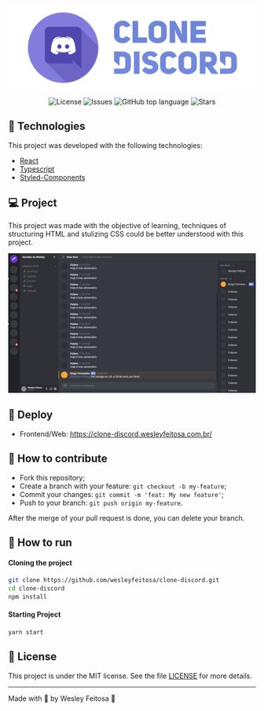 <img alt="Clone Discord" src="assets/Clone-Discord.png" />

<p align="center">

  <a href="LICENSE" style="text-decoration: none">
    <img alt="License" src="https://img.shields.io/github/license/wesleyfeitosa/clone-discord?color=827DDC" />
  </a>

  <a href="https://github.com/wesleyfeitosa/clone-discord/issues" style="text-decoration: none">
    <img alt="Issues" src="https://img.shields.io/github/issues/wesleyfeitosa/clone-discord?color=827DDC" />
  </a>

  <a href="#" style="text-decoration: none">
    <img alt="GitHub top language" src="https://img.shields.io/github/languages/top/wesleyfeitosa/clone-discord?color=827DDC" />
  </a>

  <a href="https://github.com/wesleyfeitosa/clone-discord/stargazers" style="text-decoration: none">
    <img alt="Stars" src="https://img.shields.io/github/stars/wesleyfeitosa/clone-discord?style=social" />
  </a>

</p>

## :rocket: Technologies

This project was developed with the following technologies:

- [React](https://reactjs.org)
- [Typescript](https://www.typescriptlang.org/)
- [Styled-Components](https://styled-components.com/)

## 💻 Project

This project was made with the objective of learning, techniques of structuring HTML and stulizing CSS could be better understood with this project.

<img src="assets/clone-discord-home.png" alt="Home Clone Discord" />

## :hammer: Deploy

- Frontend/Web: https://clone-discord.wesleyfeitosa.com.br/

## 🤔 How to contribute

- Fork this repository;
- Create a branch with your feature: `git checkout -b my-feature`;
- Commit your changes: `git commit -m 'feat: My new feature'`;
- Push to your branch: `git push origin my-feature`.

After the merge of your pull request is done, you can delete your branch.

## 🔖 How to run

#### Cloning the project
```sh
git clone https://github.com/wesleyfeitosa/clone-discord.git
cd clone-discord
npm install
```

#### Starting Project
```sh
yarn start
```

## :memo: License

This project is under the MIT license. See the file [LICENSE](LICENSE) for more details.

---

Made with 💜 by Wesley Feitosa :wave:
